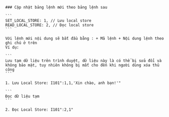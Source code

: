     ### Cập nhật bảng lệnh mới theo bảng lệnh sau
    
    ```
    SET_LOCAL_STORE: 1, // Lưu local store
    READ_LOCAL_STORE: 2, // Đọc local store
    ```
    
    Với lệnh mới nội dung sẽ bắt đầu bằng : + Mã lệnh + Nội dung lệnh theo ghi chú ở trên
    Ví dụ:
    
    ```
    Lưu tạm dữ liệu trên trình duyệt, dữ liệu này là có thể bị sửa đổi và không bảo mật, tuy nhiên không bị mất cho đến khi người dùng xóa thủ công
    ```
    
    1. Lưu Local Store: I101":1,1,'Xin chào, anh bạn!'"
    
    ```
    Đọc dữ liệu tạm
    ```
    
    2. Đọc Local Store: I101":2,1"
